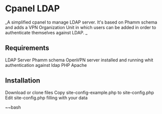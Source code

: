 Cpanel LDAP
=========

_A simplified cpanel to manage LDAP server. It's based on Phamm schema and adds a VPN Organization Unit in which users can be added in order to authenticate themselves against LDAP.
_



## Requirements

LDAP Server
Phamm schema
OpenVPN server installed and running whit authentication against ldap
PHP
Apache

## Installation
Download or clone files
Copy site-config-example.php to site-config.php
Edit site-config.php filling with your data


~~bash
<?php
define ("LDAP_HOST_NAME","localhost");

// The protocol version [2,3]
define ("LDAP_PROTOCOL_VERSION","3");

// The server port (To use ldapssl change to 636)
define ("LDAP_PORT",'389');

// Set LDAP_TLS to 1 if you want to use TLS
define ("LDAP_TLS",0);

// The container
define ("SUFFIX","dc=example,dc=tld");

// The admin bind dn (could be rootdn)
define ("BINDDN","cn=admin,dc=example,dc=tld");

//reader user for ldapserch.sh script. If you don't have any 'only read' user you can use admin,
//but for security it would be better to have a lower privilege user with no write permissions
//we can use the default phamm user
define ("READDN","cn=phamm,dc=example,dc=tld");

//read user password to allow ldapserch.sh to bind ldap
define ("READDNPSW","rhx");

// The base container - change it if your installation has different structure
define ("LDAP_BASE","o=hosting,dc=example,dc=tld");

//The VPN container
define ("LDAP_VPN","ou=vpn,dc=example,dc=tld");

//the cpanel URL installation. As we always will install Cpanel in a path under the default domain, we could avoid this, but
//for other users in cutsom installation could be useful
define("BASE_URL", "http://example.com/cpanel/");

~~

if you want to automatically create apache vhosts and Document Root folder when a new domain is addedd, you need to
add the conjob that runs the cron/ldapsearch.sh script.
In this example the script will run each 5 minutes.
As root run crontab -e and add this line 

~~bash

*/5 * * * * /var/www/html/cpanel/cron/ldapsearch.sh
~~

## Usage

Login :
for cn=admin,dc=example,dc=tld use 
User: admin

for email users will be their complete email
user@mydomain.com

for domain administrator will be the full domain
eg: mydomain.com
It will login user as postmaster@mydomain.com

